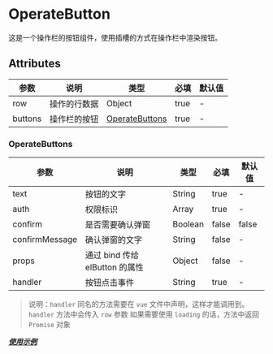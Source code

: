 <!--
 * @Author: HaoJie
 * @Date: 2024-03-22 15:06:11
 * @LastEditTime: 2024-03-22 15:06:28
 * @LastEditors: HaoJie
 * @FilePath: \spms-ui\src\docs\OperateButton.md
-->
# OperateButton

这是一个操作栏的按钮组件，使用插槽的方式在操作栏中渲染按钮。

## Attributes

| 参数    | 说明         | 类型                              | 必填 | 默认值 |
| ------- | ------------ | --------------------------------- | ---- | ------ |
| row     | 操作的行数据 | Object                            | true | -      |
| buttons | 操作栏的按钮 | [OperateButtons](#operatebuttons) | true | -      |

### OperateButtons

| 参数           | 说明                           | 类型    | 必填  | 默认值 |
| -------------- | ------------------------------ | ------- | ----- | ------ |
| text           | 按钮的文字                     | String  | true  | -      |
| auth           | 权限标识                       | Array   | true  | -      |
| confirm        | 是否需要确认弹窗               | Boolean | false | false  |
| confirmMessage | 确认弹窗的文字                 | String  | false | -      |
| props          | 通过 bind 传给 elButton 的属性 | Object  | false | -      |
| handler        | 按钮点击事件                   | String  | true  | -      |

> 说明：`handler` 同名的方法需要在 `vue` 文件中声明，这样才能调用到。
> `handler` 方法中会传入 `row` 参数
> 如果需要使用 `loading` 的话，方法中返回 `Promise` 对象

***[使用示例](./DynamicTable.md)***
